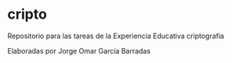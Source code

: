 # cripto
Repositorio para las tareas de la Experiencia Educativa criptografía

Elaboradas por Jorge Omar García Barradas
